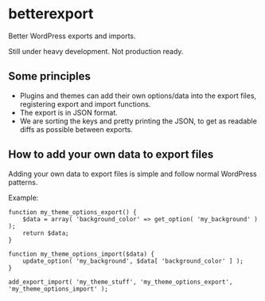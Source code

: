 betterexport
============

Better WordPress exports and imports.

Still under heavy development. Not production ready.


Some principles
---------------

* Plugins and themes can add their own options/data into the export files, registering export and import functions.
* The export is in JSON format.
* We are sorting the keys and pretty printing the JSON, to get as readable diffs as possible between exports.


How to add your own data to export files
----------------------------------------

Adding your own data to export files is simple and follow normal WordPress patterns.

Example:

	function my_theme_options_export() {
		$data = array( 'background_color' => get_option( 'my_background' ) );
		return $data;
	}
	
	function my_theme_options_import($data) {
		update_option( 'my_background', $data[ 'background_color' ] );
	}

	add_export_import( 'my_theme_stuff', 'my_theme_options_export', 'my_theme_options_import' );


